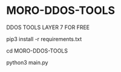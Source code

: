 # MORO-DDOS-TOOLS
DDOS TOOLS LAYER 7 FOR FREE 


pip3 install -r requirements.txt

cd MORO-DDOS-TOOLS


python3 main.py

